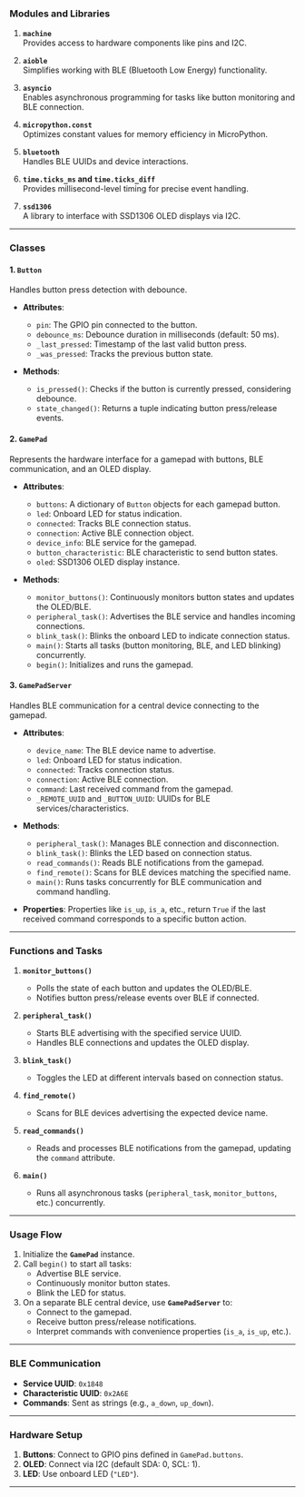 ### **Modules and Libraries**

1. **`machine`**  
   Provides access to hardware components like pins and I2C.
   
2. **`aioble`**  
   Simplifies working with BLE (Bluetooth Low Energy) functionality.

3. **`asyncio`**  
   Enables asynchronous programming for tasks like button monitoring and BLE connection.

4. **`micropython.const`**  
   Optimizes constant values for memory efficiency in MicroPython.

5. **`bluetooth`**  
   Handles BLE UUIDs and device interactions.

6. **`time.ticks_ms` and `time.ticks_diff`**  
   Provides millisecond-level timing for precise event handling.

7. **`ssd1306`**  
   A library to interface with SSD1306 OLED displays via I2C.

---

### **Classes**

#### **1. `Button`**

Handles button press detection with debounce.

- **Attributes**:
  - `pin`: The GPIO pin connected to the button.
  - `debounce_ms`: Debounce duration in milliseconds (default: 50 ms).
  - `_last_pressed`: Timestamp of the last valid button press.
  - `_was_pressed`: Tracks the previous button state.

- **Methods**:
  - `is_pressed()`: Checks if the button is currently pressed, considering debounce.
  - `state_changed()`: Returns a tuple indicating button press/release events.

#### **2. `GamePad`**

Represents the hardware interface for a gamepad with buttons, BLE communication, and an OLED display.

- **Attributes**:
  - `buttons`: A dictionary of `Button` objects for each gamepad button.
  - `led`: Onboard LED for status indication.
  - `connected`: Tracks BLE connection status.
  - `connection`: Active BLE connection object.
  - `device_info`: BLE service for the gamepad.
  - `button_characteristic`: BLE characteristic to send button states.
  - `oled`: SSD1306 OLED display instance.

- **Methods**:
  - `monitor_buttons()`: Continuously monitors button states and updates the OLED/BLE.
  - `peripheral_task()`: Advertises the BLE service and handles incoming connections.
  - `blink_task()`: Blinks the onboard LED to indicate connection status.
  - `main()`: Starts all tasks (button monitoring, BLE, and LED blinking) concurrently.
  - `begin()`: Initializes and runs the gamepad.

#### **3. `GamePadServer`**

Handles BLE communication for a central device connecting to the gamepad.

- **Attributes**:
  - `device_name`: The BLE device name to advertise.
  - `led`: Onboard LED for status indication.
  - `connected`: Tracks connection status.
  - `connection`: Active BLE connection.
  - `command`: Last received command from the gamepad.
  - `_REMOTE_UUID` and `_BUTTON_UUID`: UUIDs for BLE services/characteristics.

- **Methods**:
  - `peripheral_task()`: Manages BLE connection and disconnection.
  - `blink_task()`: Blinks the LED based on connection status.
  - `read_commands()`: Reads BLE notifications from the gamepad.
  - `find_remote()`: Scans for BLE devices matching the specified name.
  - `main()`: Runs tasks concurrently for BLE communication and command handling.

- **Properties**:
  Properties like `is_up`, `is_a`, etc., return `True` if the last received command corresponds to a specific button action.

---

### **Functions and Tasks**

1. **`monitor_buttons()`**
   - Polls the state of each button and updates the OLED/BLE.
   - Notifies button press/release events over BLE if connected.

2. **`peripheral_task()`**
   - Starts BLE advertising with the specified service UUID.
   - Handles BLE connections and updates the OLED display.

3. **`blink_task()`**
   - Toggles the LED at different intervals based on connection status.

4. **`find_remote()`**
   - Scans for BLE devices advertising the expected device name.

5. **`read_commands()`**
   - Reads and processes BLE notifications from the gamepad, updating the `command` attribute.

6. **`main()`**
   - Runs all asynchronous tasks (`peripheral_task`, `monitor_buttons`, etc.) concurrently.

---

### **Usage Flow**

1. Initialize the **`GamePad`** instance.
2. Call `begin()` to start all tasks:
   - Advertise BLE service.
   - Continuously monitor button states.
   - Blink the LED for status.
3. On a separate BLE central device, use **`GamePadServer`** to:
   - Connect to the gamepad.
   - Receive button press/release notifications.
   - Interpret commands with convenience properties (`is_a`, `is_up`, etc.).

---

### **BLE Communication**

- **Service UUID**: `0x1848`
- **Characteristic UUID**: `0x2A6E`
- **Commands**: Sent as strings (e.g., `a_down`, `up_down`).

---

### **Hardware Setup**

1. **Buttons**: Connect to GPIO pins defined in `GamePad.buttons`.
2. **OLED**: Connect via I2C (default SDA: 0, SCL: 1).
3. **LED**: Use onboard LED (`"LED"`).

---
